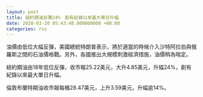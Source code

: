 ```yaml
---
layout: post
title: 紐約期油反彈24%　創有紀錄以來最大單日升幅
date: 2020-03-20 05:43:48.000000000 +08:00
categories: rss
---
```


油價由低位大幅反彈，美國總統特朗普表示，將於適當的時候介入沙特阿拉伯與俄羅斯之間的石油價格戰。另外，各國推出大規模刺激經濟措施，油價稍為喘定。

紐約期油由18年低位反彈，收市報25.22美元，大升4.85美元，升幅24%，創有紀錄以來最大單日升幅。

倫敦布蘭特期油收市報每桶28.47美元，上升3.59美元，升幅逾14%。

